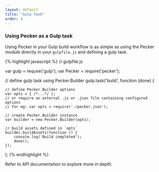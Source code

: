 ```yaml
---
layout: default
title: "Gulp Task"
order: 4
---
```


### Using Pecker as a Gulp task
Using Pecker in your Gulp build workflow is as simple as using the Pecker module directly in your ```gulpfile.js``` and defining a gulp task.


{% highlight javascript %}
// gulpfile.js

var gulp = require('gulp');
var Pecker = require('pecker');

// define gulp task using Pecker.Builder
gulp.task('build', function (done) {

	// define Pecker.Builder options
	var opts = { /*...*/ };
	// or require an external .js or .json file containing configured options
	// for eg: var opts = require('./pecker.json');

	// create Pecker.Builder instance
	var builder = new Pecker.Builder(opts);

	// build assets defined in `opts`
	builder.buildAssets(function () {
		console.log('Build completed');
		done();
	}); 
);
{% endhighlight %}

Refer to API documentation to explore more in depth.